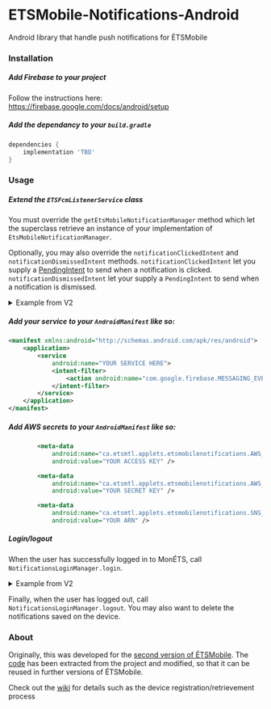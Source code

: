 # ETSMobile-Notifications-Android

Android library that handle push notifications for ÉTSMobile

### Installation
##### Add Firebase to your project

Follow the instructions here: https://firebase.google.com/docs/android/setup

##### Add the dependancy to your `build.gradle`
```gradle
dependencies {
    implementation 'TBD'
}
```

### Usage
##### Extend the `ETSFcmListenerService` class

You must override the `getEtsMobileNotificationManager` method which let the superclass retrieve an instance of your implementation of `EtsMobileNotificationManager`.

Optionally, you may also override the `notificationClickedIntent` and `notificationDismissedIntent` methods.
`notificationClickedIntent` let you supply a [PendingIntent](https://developer.android.com/training/notify-user/navigation) to send when a notification is clicked. `notificationDismissedIntent` let your supply a `PendingIntent` to send when a notification is dismissed.

<details><summary>Example from V2</summary>
  
```java
  public class AppETSFcmListenerService extends ETSFcmListenerService {

    private Gson gson = new Gson();

    @Override
    protected EtsMobileNotificationManager getEtsMobileNotificationManager() {
        SecurePreferences securePreferences = new SecurePreferences(getApplicationContext());

        return new EtsMobileNotificationManager() {
            @Override
            public void saveNewNotification(MonETSNotification newNotification, List<MonETSNotification> previousNotifications) {
                List<MonETSNotification> notificationsToSave = new ArrayList<>(previousNotifications);
                notificationsToSave.add(newNotification);

                securePreferences.edit()
                        .putString(Constants.RECEIVED_NOTIF, gson.toJson(notificationsToSave))
                        .commit();
            }

            @Override
            public List<MonETSNotification> getNotifications() {
                String notificationsStr = securePreferences.getString(Constants.RECEIVED_NOTIF, "");

                List<MonETSNotification> notifications = gson.fromJson(notificationsStr,
                        new TypeToken<ArrayList<MonETSNotification>>() {}.getType());

                return notifications == null ? new ArrayList<>() : notifications;
            }
        };
    }

    @Nullable
    @Override
    protected PendingIntent notificationClickedIntent(MonETSNotification monETSNotification) {
        Intent intent = new Intent(this, NotificationActivity.class);
        intent.setFlags(Intent.FLAG_ACTIVITY_CLEAR_TOP | Intent.FLAG_ACTIVITY_SINGLE_TOP);

        return PendingIntent.getActivity(this, 0, intent, 0);
    }
}
```
</details>

##### Add your service to your `AndroidManifest` like so:
```xml
<manifest xmlns:android="http://schemas.android.com/apk/res/android">
    <application>
        <service
            android:name="YOUR SERVICE HERE">
            <intent-filter>
                <action android:name="com.google.firebase.MESSAGING_EVENT" />
            </intent-filter>
        </service>
    </application>
</manifest>
```
##### Add AWS secrets to your `AndroidManifest` like so:
```xml
        <meta-data
            android:name="ca.etsmtl.applets.etsmobilenotifications.AWS_ACCESS_KEY"
            android:value="YOUR ACCESS KEY" />

        <meta-data
            android:name="ca.etsmtl.applets.etsmobilenotifications.AWS_SECRET_KEY"
            android:value="YOUR SECRET KEY" />

        <meta-data
            android:name="ca.etsmtl.applets.etsmobilenotifications.SNS_ARN"
            android:value="YOUR ARN" />
```

##### Login/logout
When the user has successfully logged in to MonÉTS, call `NotificationsLoginManager.login`.
<details><summary>Example from V2</summary>
  
```java
  public class AuthentificationPortailTask extends AsyncTask<String, Void, Intent> {

    private final AccountManager accountManager;
    private WeakReference<Activity> launchingActivityWeakRef;

    public AuthentificationPortailTask(Activity launchingActivity) {
        launchingActivityWeakRef = new WeakReference<>(launchingActivity);
        accountManager = AccountManager.get(launchingActivity);
    }

    protected Intent doInBackground(String... params) {
        if (launchingActivityWeakRef.get() == null) {
            return null;
        }

        OkHttpClient client = TLSUtilities.createETSOkHttpClient(launchingActivityWeakRef.get());
        String url = params[0], username = params[1], password = params[2];
        MediaType mediaType = MediaType.parse("application/json");
        RequestBody body = RequestBody.create(mediaType, "{\n  \"Username\": \"" + username + "\",\n  \"Password\": \"" + password + "\"\n}");
        Request request = new Request.Builder()
                .url(url)
                .post(body)
                .addHeader("content-type", "application/json")
                .addHeader("cache-control", "no-cache")
                .build();

        Response response = null;
        String authCookie = "", domaine = "";
        int typeUsagerId = 0;

        final Intent res = new Intent();

        try {
            response = client.newCall(request).execute();

            if (response.code() == 200) {

                List<String> cookies = response.headers().values("Set-Cookie");

                for (String cookie : cookies) {
                    if (cookie.contains(Constants.MONETS_COOKIE_NAME)) {
                        authCookie = cookie;
                        break;
                    }
                }

                JSONObject jsonResponse = new JSONObject(response.body().string());

                typeUsagerId = jsonResponse.getInt("TypeUsagerId");
                domaine = jsonResponse.getString("Domaine");

                res.putExtra(AccountManager.KEY_AUTHTOKEN, authCookie);
                res.putExtra(Constants.TYPE_USAGER_ID, typeUsagerId);
                res.putExtra(Constants.DOMAINE, domaine);
            } else {
                Log.e("Erreur Portail", response.toString());
            }


        } catch (IOException e) {
            e.printStackTrace();
        } catch (JSONException e) {
            e.printStackTrace();
        }


        res.putExtra(AccountManager.KEY_ACCOUNT_NAME, username);
        res.putExtra(AccountManager.KEY_ACCOUNT_TYPE, Constants.ACCOUNT_TYPE);

        res.putExtra(Constants.PARAM_USER_PASS, password);


        return res;
    }

    protected void onPostExecute(Intent intent) {

        if (intent != null) {

            Account[] accounts = accountManager.getAccountsByType(Constants.ACCOUNT_TYPE);
            if (accounts.length > 0) {

                String authtoken = intent.getStringExtra(AccountManager.KEY_AUTHTOKEN);

                if (!TextUtils.isEmpty(authtoken)) {
                    int typeUsagerId = intent.getIntExtra(Constants.TYPE_USAGER_ID, -1);
                    String domaine = intent.getStringExtra(Constants.DOMAINE);

                    Activity launchingActivity = launchingActivityWeakRef.get();

                    if (launchingActivity != null) {
                        SecurePreferences securePreferences = new SecurePreferences(launchingActivity);
                        securePreferences.edit().putInt(Constants.TYPE_USAGER_ID, typeUsagerId).commit();
                        securePreferences.edit().putString(Constants.DOMAINE, domaine).commit();

                        securePreferences.edit().putString(Constants.EXP_DATE_COOKIE, domaine).commit();
                        ApplicationManager.domaine = domaine;
                        ApplicationManager.typeUsagerId = typeUsagerId;
                        accountManager.setAuthToken(accounts[0], Constants.AUTH_TOKEN_TYPE, authtoken);

                        Utility.saveCookieExpirationDate(authtoken, securePreferences);
                        NotificationsLoginManager.login(launchingActivity.getApplication(),
                                intent.getStringExtra(AccountManager.KEY_ACCOUNT_NAME), domaine);
                    } else {
                        return;
                    }
                }
            }

            Activity launchingActivity = launchingActivityWeakRef.get();

            if (launchingActivity != null) {
                launchingActivity.finish();
            }
        }
    }
}
```  
</details>

Finally, when the user has logged out, call `NotificationsLoginManager.logout`. You may also want to delete the notifications saved on the device.

### About
Originally, this was developed for the [second version of ÉTSMobile](https://github.com/ApplETS/ETSMobile-Android2). The [code](https://github.com/ApplETS/ETSMobile-Android2/pull/138) has been extracted from the project and modified, so that it can be reused in further versions of ÉTSMobile.

Check out the [wiki](https://github.com/ApplETS/ETSMobile-Notifications-Android/wiki) for details such as the device registration/retrievement process